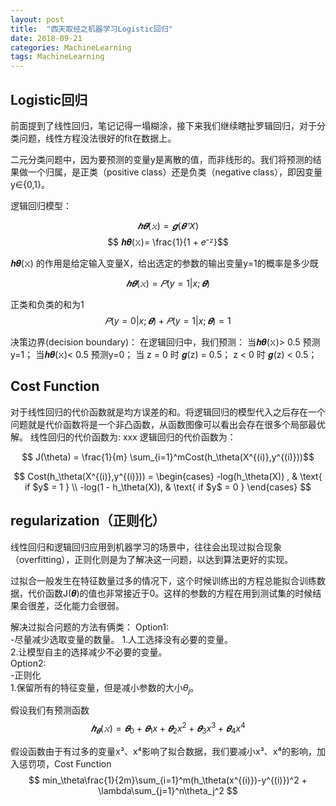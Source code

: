 ```yaml
---
layout: post
title:  "西天取经之机器学习Logistic回归"
date: 2018-09-21
categories: MachineLearning
tags: MachineLearning
---
```



## Logistic回归

前面提到了线性回归，笔记记得一塌糊涂，接下来我们继续瞎扯罗辑回归，对于分类问题，线性方程没法很好的fit在数据上。

二元分类问题中，因为要预测的变量y是离散的值，而非线形的。我们将预测的结果做一个归属，是正类（positive class）还是负类（negative class），即因变量y∈{0,1}。

逻辑回归模型：

$$ 𝒉𝜽(𝚡) = 𝒈(𝜽ᐪ𝘟)$$
$$ 𝒉𝜽(𝚡)= \frac{1}{1 + 𝑒⁻ᙆ}$$

𝒉𝜽(𝚡) 的作用是给定输入变量X，给出选定的参数的输出变量y=1的概率是多少既

$$ 𝒉𝜽(𝚡) = 𝑃 (y=1|x;𝜽) $$

正类和负类的和为1
$$ 𝑃 (y=0|x;𝜽) + 𝑃 (y=1|x;𝜽) = 1$$


决策边界(decision boundary)：
在逻辑回归中，我们预测：
当𝒉𝜽(𝚡)> 0.5 预测y=1；
当𝒉𝜽(𝚡)< 0.5 预测y=0；
当 z = 0 时 𝒈(z) = 0.5；
  z < 0 时 𝒈(z) < 0.5；
  
## Cost Function

对于线性回归的代价函数就是均方误差的和。将逻辑回归的模型代入之后存在一个问题就是代价函数将是一个非凸函数，从函数图像可以看出会存在很多个局部最优解。
线性回归的代价函数为: xxx
逻辑回归的代价函数为：

$$ J(\theta) = \frac{1}{m} \sum_{i=1}^mCost(h_\theta(X^{(i)},y^{(i)}))$$

$$ Cost(h_\theta(X^{(i)},y^{(i)})) = \begin{cases}
-log(h_\theta(X)) ,  & \text{ if $y$ = 1 } \\
-log(1 - h_\theta(X)),  & \text{ if $y$ = 0 }
\end{cases}
$$


## regularization（正则化）

线性回归和逻辑回归应用到机器学习的场景中，往往会出现过拟合现象（overfitting），正则化则是为了解决这一问题，以达到算法更好的实现。

过拟合一般发生在特征数量过多的情况下，这个时候训练出的方程总能拟合训练数据，代价函数J(𝜽)的值也非常接近于0。这样的参数的方程在用到测试集的时候结果会很差，泛化能力会很弱。

解决过拟合问题的方法有俩类：
Option1:   
-尽量减少选取变量的数量。
    1.人工选择没有必要的变量。      
    2.让模型自主的选择减少不必要的变量。    
Option2:    
-正则化  
    1.保留所有的特征变量，但是减小参数的大小$\theta_j$。  

假设我们有预测函数 $$ 𝒉_𝜽(𝚡) = 𝜽_0 + 𝜽_1x + 𝜽_2x^2 + 𝜽_3x^3 + 𝜽_4x^4 $$

假设函数由于有过多的变量x³、x⁴影响了拟合数据，我们要减小x³、x⁴的影响，加入惩罚项，Cost Function
$$ min_\theta\frac{1}{2m}\sum_{i=1}^m(h_\theta(x^{(i)})-y^{(i)})^2 + \lambda\sum_{j=1}^n\theta_j^2 $$











